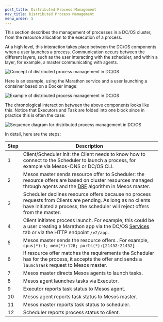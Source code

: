 ```yaml
---
post_title: Distributed Process Management
nav_title: Distributed Process Management
menu_order: 5
---
```


This section describes the management of processes in a DC/OS cluster, from the resource allocation to the execution of a process.

At a high level, this interaction takes place between the DC/OS components when a user launches a process. Communication occurs between the different layers, such as the user interacting with the scheduler, and within a layer, for example, a master communicating with agents.

![Concept of distributed process management in DC/OS](/docs/1.11/img/dcos-architecture-distributed-process-management-concept.png)

Here is an example, using the Marathon service and a user launching a container based on a Docker image:

![Example of distributed process management in DC/OS](/docs/1.11/img/dcos-architecture-distributed-process-management-example.png)

The chronological interaction between the above components looks like this. Notice that Executors and Task are folded into one block since in practice this is often the case:

![Sequence diagram for distributed process management in DC/OS](/docs/1.11/img/dcos-architecture-distributed-process-management-seq-diagram.png)

In detail, here are the steps:

<table class="table">
<thead>
<tr>
<th>Step</th>
<th>Description</th>
</tr>
</thead>
<tbody>
<tr>
<td>1</td>
<td>Client/Scheduler init: the Client needs to know how to connect to the Scheduler to launch a process, for example via Mesos-DNS or DC/OS CLI.</td>
</tr>
<tr>
<td>2</td>
<td>Mesos master sends resource offer to Scheduler: the resource offers are based on cluster resources managed through agents and the <a href="https://www.cs.berkeley.edu/~alig/papers/drf.pdf">DRF</a> algorithm in Mesos master.</td>
</tr>
<tr>
<td>3</td>
<td>Scheduler declines resource offers because no process requests from Clients are pending. As long as no clients have initiated a process, the scheduler will reject offers from the master.</td>
</tr>
<tr>
<td>4</td>
<td>Client initiates process launch. For example, this could be a user creating a Marathon app via the DC/OS <a href="/docs/1.11/gui/">Services</a> tab or via the HTTP endpoint <code>/v2/app</code>.</td>
</tr>
<tr>
<td>5</td>
<td>Mesos master sends the resource offers . For example, <code>cpus(*):1; mem(*):128; ports(*):[21452-21452]</code></td>
</tr>
<tr>
<td>6</td>
<td>If resource offer matches the requirements the Scheduler has for the process, it accepts the offer and sends a <code>launchTask</code> request to Mesos master.</td>
</tr>
<tr>
<td>7</td>
<td>Mesos master directs Mesos agents to launch tasks.</td>
</tr>
<tr>
<td>8</td>
<td>Mesos agent launches tasks via Executor.</td>
</tr>
<tr>
<td>9</td>
<td>Executor reports task status to Mesos agent.</td>
</tr>
<tr>
<td>10</td>
<td>Mesos agent reports task status to Mesos master.</td>
</tr>
<tr>
<td>11</td>
<td>Mesos master reports task status to scheduler.</td>
</tr>
<tr>
<td>12</td>
<td>Scheduler reports process status to client.</td>
</tr>
</tbody>
</table>

[auth]: /docs/1.11/security/
[components]: /docs/1.11/overview/architecture/components/
